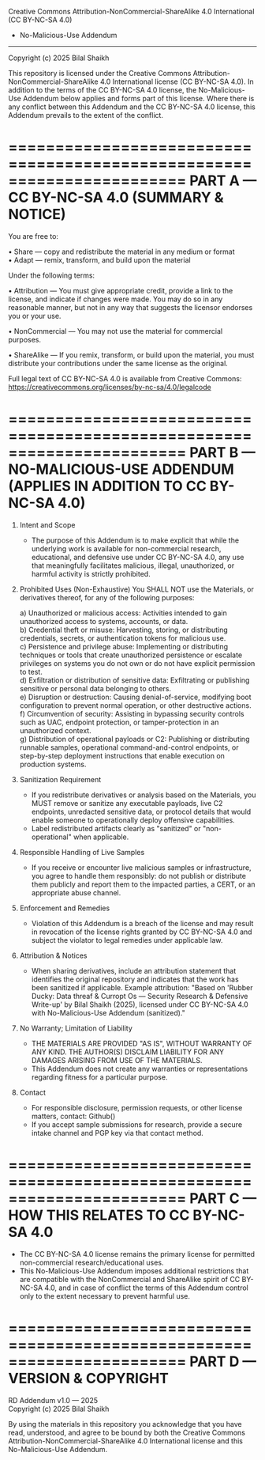 Creative Commons Attribution-NonCommercial-ShareAlike 4.0 International (CC BY-NC-SA 4.0)
+ No-Malicious-Use Addendum
---------------------------------------------------------------------------------------------

Copyright (c) 2025 Bilal Shaikh

This repository is licensed under the Creative Commons Attribution-NonCommercial-ShareAlike 4.0 International license (CC BY-NC-SA 4.0). In addition to the terms of the CC BY-NC-SA 4.0 license, the No-Malicious-Use Addendum below applies and forms part of this license. Where there is any conflict between this Addendum and the CC BY-NC-SA 4.0 license, this Addendum prevails to the extent of the conflict.

=======================================================================
PART A — CC BY-NC-SA 4.0 (SUMMARY & NOTICE)
=======================================================================

You are free to:

  • Share — copy and redistribute the material in any medium or format  
  • Adapt — remix, transform, and build upon the material

Under the following terms:

  • Attribution — You must give appropriate credit, provide a link to the license, and indicate if changes were made. 
    You may do so in any reasonable manner, but not in any way that suggests the licensor endorses you or your use.

  • NonCommercial — You may not use the material for commercial purposes.

  • ShareAlike — If you remix, transform, or build upon the material, you must distribute your contributions under the same license as the original.

Full legal text of CC BY-NC-SA 4.0 is available from Creative Commons:
https://creativecommons.org/licenses/by-nc-sa/4.0/legalcode

=======================================================================
PART B — NO-MALICIOUS-USE ADDENDUM (APPLIES IN ADDITION TO CC BY-NC-SA 4.0)
=======================================================================

1. Intent and Scope
   - The purpose of this Addendum is to make explicit that while the underlying work is available for non-commercial research, educational, and defensive use under CC BY-NC-SA 4.0, any use that meaningfully facilitates malicious, illegal, unauthorized, or harmful activity is strictly prohibited.

2. Prohibited Uses (Non-Exhaustive)
   You SHALL NOT use the Materials, or derivatives thereof, for any of the following purposes:

   a) Unauthorized or malicious access: Activities intended to gain unauthorized access to systems, accounts, or data.  
   b) Credential theft or misuse: Harvesting, storing, or distributing credentials, secrets, or authentication tokens for malicious use.  
   c) Persistence and privilege abuse: Implementing or distributing techniques or tools that create unauthorized persistence or escalate privileges on systems you do not own or do not have explicit permission to test.  
   d) Exfiltration or distribution of sensitive data: Exfiltrating or publishing sensitive or personal data belonging to others.  
   e) Disruption or destruction: Causing denial-of-service, modifying boot configuration to prevent normal operation, or other destructive actions.  
   f) Circumvention of security: Assisting in bypassing security controls such as UAC, endpoint protection, or tamper-protection in an unauthorized context.  
   g) Distribution of operational payloads or C2: Publishing or distributing runnable samples, operational command-and-control endpoints, or step-by-step deployment instructions that enable execution on production systems.  

3. Sanitization Requirement
   - If you redistribute derivatives or analysis based on the Materials, you MUST remove or sanitize any executable payloads, live C2 endpoints, unredacted sensitive data, or protocol details that would enable someone to operationally deploy offensive capabilities.
   - Label redistributed artifacts clearly as "sanitized" or "non-operational" when applicable.

4. Responsible Handling of Live Samples
   - If you receive or encounter live malicious samples or infrastructure, you agree to handle them responsibly: do not publish or distribute them publicly and report them to the impacted parties, a CERT, or an appropriate abuse channel.

5. Enforcement and Remedies
   - Violation of this Addendum is a breach of the license and may result in revocation of the license rights granted by CC BY-NC-SA 4.0 and subject the violator to legal remedies under applicable law.

6. Attribution & Notices
   - When sharing derivatives, include an attribution statement that identifies the original repository and indicates that the work has been sanitized if applicable. Example attribution:
     "Based on 'Rubber Ducky: Data threaf & Curropt Os — Security Research & Defensive Write-up' by Bilal Shaikh (2025), licensed under CC BY-NC-SA 4.0 with No-Malicious-Use Addendum (sanitized)."

7. No Warranty; Limitation of Liability
   - THE MATERIALS ARE PROVIDED "AS IS", WITHOUT WARRANTY OF ANY KIND. THE AUTHOR(S) DISCLAIM LIABILITY FOR ANY DAMAGES ARISING FROM USE OF THE MATERIALS.
   - This Addendum does not create any warranties or representations regarding fitness for a particular purpose.

8. Contact
   - For responsible disclosure, permission requests, or other license matters, contact: Github()
   - If you accept sample submissions for research, provide a secure intake channel and PGP key via that contact method.

=======================================================================
PART C — HOW THIS RELATES TO CC BY-NC-SA 4.0
=======================================================================

- The CC BY-NC-SA 4.0 license remains the primary license for permitted non-commercial research/educational uses.
- This No-Malicious-Use Addendum imposes additional restrictions that are compatible with the NonCommercial and ShareAlike spirit of CC BY-NC-SA 4.0, and in case of conflict the terms of this Addendum control only to the extent necessary to prevent harmful use.

=======================================================================
PART D — VERSION & COPYRIGHT
=======================================================================

RD Addendum v1.0 — 2025  
Copyright (c) 2025 Bilal Shaikh

By using the materials in this repository you acknowledge that you have read, understood, and agree to be bound by both the Creative Commons Attribution-NonCommercial-ShareAlike 4.0 International license and this No-Malicious-Use Addendum.
